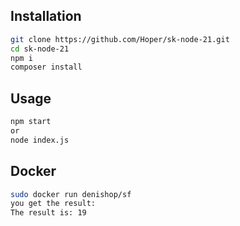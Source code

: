 ## Installation
```sh
git clone https://github.com/Hoper/sk-node-21.git
cd sk-node-21
npm i
composer install
```
## Usage

```sh
npm start
or
node index.js
```
## Docker

```sh
sudo docker run denishop/sf
you get the result:
The result is: 19
```
